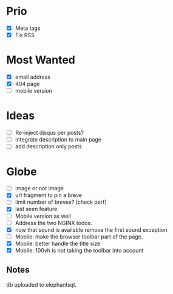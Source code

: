 # Prio

- [x] Meta tags
- [x] Fix RSS

# Most Wanted

- [x] email address
- [x] 404 page
- [ ] mobile version

# Ideas

- [ ] Re-inject disqus per posts?
- [ ] integrate description to main page
- [ ] add description only posts

# Globe

- [ ] image or not image
- [x] url fragment to pin a breve
- [ ] limit number of breves? (check perf)
- [x] last seen feature
- [ ] Mobile version as well
- [ ] Address the two NGINX todos.
- [x] now that sound is available remove the first sound exception
- [ ] Mobile: make the browser toolbar part of the page.
- [x] Mobile: better handle the title size
- [x] Mobile: 100vh is not taking the toolbar into account

## Notes

db uploaded to elephantsql.
